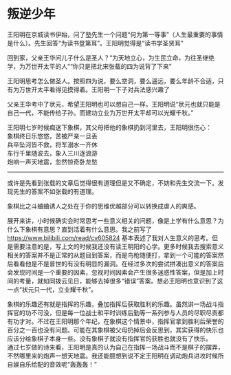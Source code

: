 # 叛逆少年

王阳明在京城读书伊始，问了塾先生一个问题“何为第一等事”（人生最重要的事情是什么）。先生回答“为读书登第耳”。王阳明觉得是“读书学圣贤耳”

回到家，父亲王华问儿子什么是圣人？“为天地立心，为生民立命，为往圣继绝学，为万世开太平的人”“你只是把北宋张载的四为说背了下来”

王阳明思考怎么做圣人。按照四为说，要么空洞，要么遥远，要么年龄不合适，只有为万世开太平看得见摸得着。王阳明一下子对兵法感兴趣了

父亲王华考中了状元，希望王阳明也可以想自己一样。王阳明说“状元也就只能是自己一代，不能传给子孙。而建功立业为万世开太平却可以光耀千秋。”

王阳明七岁时候痴迷下象棋，其父母把他的象棋扔到河里去，王阳明很伤心：  
象棋终日乐悠悠，苦被严亲一旦丢  
兵卒坠河皆不救，将军溺水一齐休  
车行千里随波去，象入三川逐浪游  
炮响一声天地震，忽然惊奇卧龙愁  

***

或许是先看到张载的文章后觉得很有道理但是又不确定，不妨和先生交流一下。发现先生的答案不如张载的有道理。  

象棋比之斗蛐蛐诱人之处在于你的思维优越部分可以转换成虐人的爽感。

展开来讲，小时候确实会时常思考一些意义相关的问题，像是上学有什么意思？为什么下象棋有意思？直到活着有什么意思。我之前写了 <https://www.bilibili.com/read/cv605824> 基本表述了我对人生意义的思考。但是需要注意的是，写上文的时候我还没有读王明阳的心学。更多时候我去搜索意义相关的答案并不是正常的从题目到答案，而是鸟枪随便打，拿到一个可能的答案然后看看他是不是普世的有没有明显的漏洞。在经过多次的尝试拼凑出意义的答案后会发现时间是一个重要的因素，忽视时间因素会产生很多迷惑性答案，但是加上时间的考量，就如同拨云见日，能够去掉很多“错误”答案。想必王阳明也意识到了这一点“状元只一代，立业耀千秋”。

象棋的乐趣还有就是指挥的乐趣，叠加指挥后获取胜利的乐趣。虽然讲一场战斗指挥官的功不可没，但是每一位战士和平时训练后勤等一系列参与人员的尽职尽责都有功才对。不过在王阳明那个年纪，在象棋这个情景中，指挥官拿到胜利后荣誉的百分之一百也没有问题。可能在其象棋被父母扔掉后会反思到，其实获得的快乐也应该分给象棋子本身一些。没有象棋子就没有指挥官的获胜也就没有了快乐。  
通过七岁做的诗来看，王阳明是真的认为自己在指挥一场战斗而不是棋子的摆弄，不然哪里来的炮声一想天地震。我还能臆想到说不定王阳明在调动炮兵进攻时候所自娱自乐给配的音效呢“轰轰轰！”
